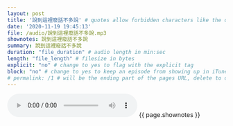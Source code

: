 ```yaml
---
layout: post
title: '說到這裡廢話不多說' # quotes allow forbidden characters like the colon
date: '2020-11-19 19:45:13'
file: /audio/說到這裡廢話不多說.mp3
shownotes: 說到這裡廢話不多說
summary: 說到這裡廢話不多說
duration: "file_duration" # audio length in min:sec
length: "file_length" # filesize in bytes
explicit: "no" # change to yes to flag with the explicit tag
block: "no" # change to yes to keep an episode from showing up in iTunes
# permalink: /1 # will be the ending part of the pages URL, delete to default to the title
---
```


<audio controls>
<source src="{{site.url}}{{site.baseurl}}{{ page.file }}" type="audio/x-mp3">
Your browser does not support the audio element.
</audio>
{{ page.shownotes }}

